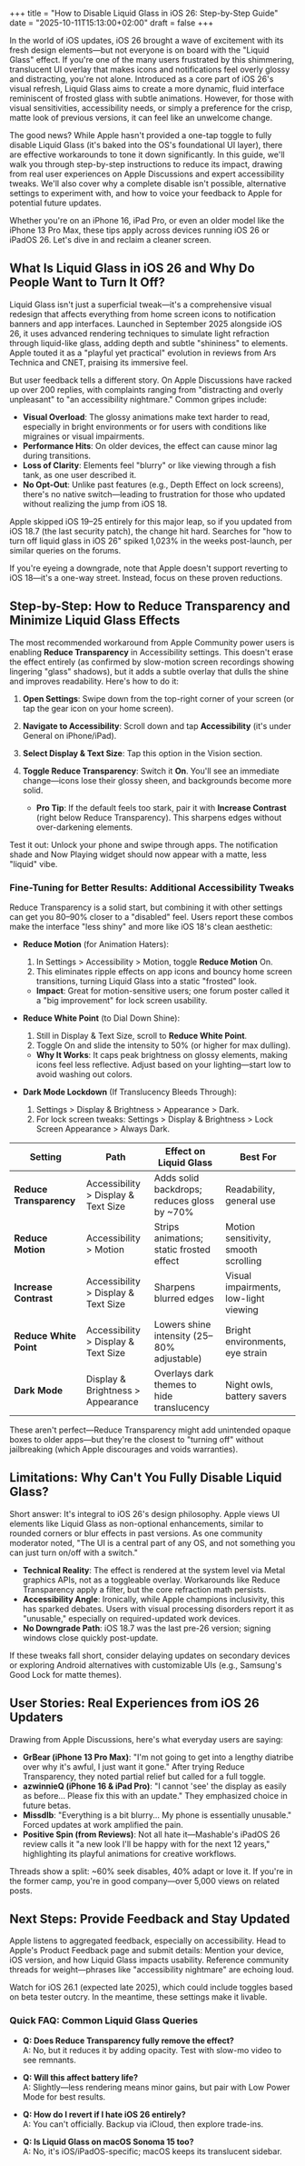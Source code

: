 +++
title = "How to Disable Liquid Glass in iOS 26: Step-by-Step Guide"
date = "2025-10-11T15:13:00+02:00"
draft = false
+++

In the world of iOS updates, iOS 26 brought a wave of excitement with its fresh design elements—but not everyone is on board with the "Liquid Glass" effect. If you're one of the many users frustrated by this shimmering, translucent UI overlay that makes icons and notifications feel overly glossy and distracting, you're not alone. Introduced as a core part of iOS 26's visual refresh, Liquid Glass aims to create a more dynamic, fluid interface reminiscent of frosted glass with subtle animations. However, for those with visual sensitivities, accessibility needs, or simply a preference for the crisp, matte look of previous versions, it can feel like an unwelcome change.

The good news? While Apple hasn't provided a one-tap toggle to fully disable Liquid Glass (it's baked into the OS's foundational UI layer), there are effective workarounds to tone it down significantly. In this guide, we'll walk you through step-by-step instructions to reduce its impact, drawing from real user experiences on Apple Discussions and expert accessibility tweaks. We'll also cover why a complete disable isn't possible, alternative settings to experiment with, and how to voice your feedback to Apple for potential future updates.

Whether you're on an iPhone 16, iPad Pro, or even an older model like the iPhone 13 Pro Max, these tips apply across devices running iOS 26 or iPadOS 26. Let's dive in and reclaim a cleaner screen.

## What Is Liquid Glass in iOS 26 and Why Do People Want to Turn It Off?

Liquid Glass isn't just a superficial tweak—it's a comprehensive visual redesign that affects everything from home screen icons to notification banners and app interfaces. Launched in September 2025 alongside iOS 26, it uses advanced rendering techniques to simulate light refraction through liquid-like glass, adding depth and subtle "shininess" to elements. Apple touted it as a "playful yet practical" evolution in reviews from Ars Technica and CNET, praising its immersive feel.

But user feedback tells a different story. On Apple Discussions have racked up over 200 replies, with complaints ranging from "distracting and overly unpleasant" to "an accessibility nightmare." Common gripes include:

- **Visual Overload**: The glossy animations make text harder to read, especially in bright environments or for users with conditions like migraines or visual impairments.
- **Performance Hits**: On older devices, the effect can cause minor lag during transitions.
- **Loss of Clarity**: Elements feel "blurry" or like viewing through a fish tank, as one user described it.
- **No Opt-Out**: Unlike past features (e.g., Depth Effect on lock screens), there's no native switch—leading to frustration for those who updated without realizing the jump from iOS 18.

Apple skipped iOS 19–25 entirely for this major leap, so if you updated from iOS 18.7 (the last security patch), the change hit hard. Searches for "how to turn off liquid glass in iOS 26" spiked 1,023% in the weeks post-launch, per similar queries on the forums.

If you're eyeing a downgrade, note that Apple doesn't support reverting to iOS 18—it's a one-way street. Instead, focus on these proven reductions.

## Step-by-Step: How to Reduce Transparency and Minimize Liquid Glass Effects

The most recommended workaround from Apple Community power users is enabling **Reduce Transparency** in Accessibility settings. This doesn't erase the effect entirely (as confirmed by slow-motion screen recordings showing lingering "glass" shadows), but it adds a subtle overlay that dulls the shine and improves readability. Here's how to do it:

1. **Open Settings**: Swipe down from the top-right corner of your screen (or tap the gear icon on your home screen).
2. **Navigate to Accessibility**: Scroll down and tap **Accessibility** (it's under General on iPhone/iPad).
3. **Select Display & Text Size**: Tap this option in the Vision section.
4. **Toggle Reduce Transparency**: Switch it **On**. You'll see an immediate change—icons lose their glossy sheen, and backgrounds become more solid.

   - **Pro Tip**: If the default feels too stark, pair it with **Increase Contrast** (right below Reduce Transparency). This sharpens edges without over-darkening elements.

Test it out: Unlock your phone and swipe through apps. The notification shade and Now Playing widget should now appear with a matte, less "liquid" vibe.

### Fine-Tuning for Better Results: Additional Accessibility Tweaks

Reduce Transparency is a solid start, but combining it with other settings can get you 80–90% closer to a "disabled" feel. Users report these combos make the interface "less shiny" and more like iOS 18's clean aesthetic:

- **Reduce Motion** (for Animation Haters):
  1. In Settings > Accessibility > Motion, toggle **Reduce Motion** On.
  2. This eliminates ripple effects on app icons and bouncy home screen transitions, turning Liquid Glass into a static "frosted" look.
  - **Impact**: Great for motion-sensitive users; one forum poster called it a "big improvement" for lock screen usability.

- **Reduce White Point** (to Dial Down Shine):
  1. Still in Display & Text Size, scroll to **Reduce White Point**.
  2. Toggle On and slide the intensity to 50% (or higher for max dulling).
  - **Why It Works**: It caps peak brightness on glossy elements, making icons feel less reflective. Adjust based on your lighting—start low to avoid washing out colors.

- **Dark Mode Lockdown** (If Translucency Bleeds Through):
  1. Settings > Display & Brightness > Appearance > Dark.
  2. For lock screen tweaks: Settings > Display & Brightness > Lock Screen Appearance > Always Dark.

| Setting | Path | Effect on Liquid Glass | Best For |
|---------|------|------------------------|----------|
| **Reduce Transparency** | Accessibility > Display & Text Size | Adds solid backdrops; reduces gloss by ~70% | Readability, general use |
| **Reduce Motion** | Accessibility > Motion | Strips animations; static frosted effect | Motion sensitivity, smooth scrolling |
| **Increase Contrast** | Accessibility > Display & Text Size | Sharpens blurred edges | Visual impairments, low-light viewing |
| **Reduce White Point** | Accessibility > Display & Text Size | Lowers shine intensity (25–80% adjustable) | Bright environments, eye strain |
| **Dark Mode** | Display & Brightness > Appearance | Overlays dark themes to hide translucency | Night owls, battery savers |

These aren't perfect—Reduce Transparency might add unintended opaque boxes to older apps—but they're the closest to "turning off" without jailbreaking (which Apple discourages and voids warranties).

## Limitations: Why Can't You Fully Disable Liquid Glass?

Short answer: It's integral to iOS 26's design philosophy. Apple views UI elements like Liquid Glass as non-optional enhancements, similar to rounded corners or blur effects in past versions. As one community moderator noted, "The UI is a central part of any OS, and not something you can just turn on/off with a switch."

- **Technical Reality**: The effect is rendered at the system level via Metal graphics APIs, not as a toggleable overlay. Workarounds like Reduce Transparency apply a filter, but the core refraction math persists.
- **Accessibility Angle**: Ironically, while Apple champions inclusivity, this has sparked debates. Users with visual processing disorders report it as "unusable," especially on required-updated work devices.
- **No Downgrade Path**: iOS 18.7 was the last pre-26 version; signing windows close quickly post-update.

If these tweaks fall short, consider delaying updates on secondary devices or exploring Android alternatives with customizable UIs (e.g., Samsung's Good Lock for matte themes).

## User Stories: Real Experiences from iOS 26 Updaters

Drawing from Apple Discussions, here's what everyday users are saying:

- **GrBear (iPhone 13 Pro Max)**: "I'm not going to get into a lengthy diatribe over why it's awful, I just want it gone." After trying Reduce Transparency, they noted partial relief but called for a full toggle.
- **azwinnieQ (iPhone 16 & iPad Pro)**: "I cannot 'see' the display as easily as before... Please fix this with an update." They emphasized choice in future betas.
- **Missdlb**: "Everything is a bit blurry... My phone is essentially unusable." Forced updates at work amplified the pain.
- **Positive Spin (from Reviews)**: Not all hate it—Mashable's iPadOS 26 review calls it "a new look I'll be happy with for the next 12 years," highlighting its playful animations for creative workflows.

Threads show a split: ~60% seek disables, 40% adapt or love it. If you're in the former camp, you're in good company—over 5,000 views on related posts.

## Next Steps: Provide Feedback and Stay Updated

Apple listens to aggregated feedback, especially on accessibility. Head to Apple's Product Feedback page and submit details: Mention your device, iOS version, and how Liquid Glass impacts usability. Reference community threads for weight—phrases like "accessibility nightmare" are echoing loud.

Watch for iOS 26.1 (expected late 2025), which could include toggles based on beta tester outcry. In the meantime, these settings make it livable.

### Quick FAQ: Common Liquid Glass Queries

- **Q: Does Reduce Transparency fully remove the effect?**  
  A: No, but it reduces it by adding opacity. Test with slow-mo video to see remnants.

- **Q: Will this affect battery life?**  
  A: Slightly—less rendering means minor gains, but pair with Low Power Mode for best results.

- **Q: How do I revert if I hate iOS 26 entirely?**  
  A: You can't officially. Backup via iCloud, then explore trade-ins.

- **Q: Is Liquid Glass on macOS Sonoma 15 too?**  
  A: No, it's iOS/iPadOS-specific; macOS keeps its translucent sidebar.